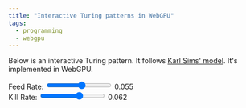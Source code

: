 ```yaml
---
title: "Interactive Turing patterns in WebGPU"
tags:
  - programming
  - webgpu
---
```


Below is an interactive Turing pattern.
It follows [Karl Sims' model](https://www.karlsims.com/rd.html).
It's implemented in WebGPU.

<div>
  <canvas id="example-canvas" width="600" height="600"></canvas>
</div>

<div>
  <label for="feed-rate">Feed Rate: </label>
  <input type="range" id="feed-rate" name="feed-rate" min="0" max="0.1" step="0.001" value="0.055">
  <span id="feed-rate-value">0.055</span>
</div>
<div>
  <label for="kill-rate">Kill Rate: </label>
  <input type="range" id="kill-rate" name="kill-rate" min="0" max="0.1" step="0.001" value="0.062">
  <span id="kill-rate-value">0.062</span>
</div>

<script type="module" src="script.js"></script>
